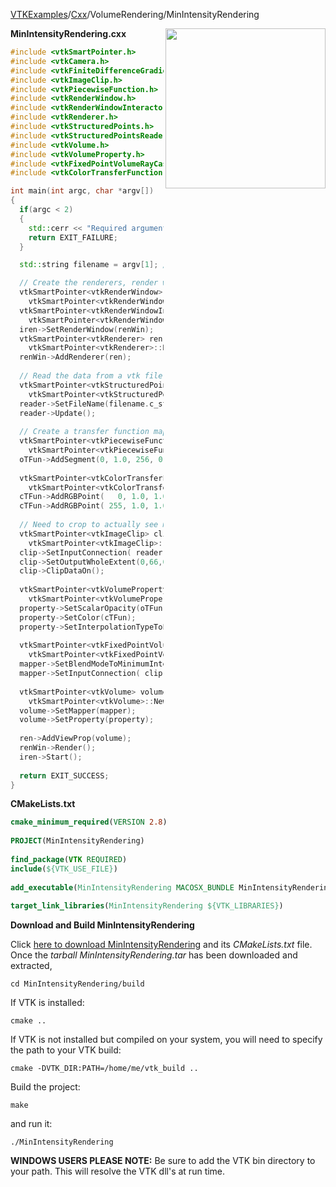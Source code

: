 [VTKExamples](Home)/[Cxx](Cxx)/VolumeRendering/MinIntensityRendering

<img align="right" src="https://github.com/lorensen/VTKExamples/raw/master/Testing/Baseline/VolumeRendering/TestMinIntensityRendering.png" width="256" />

**MinIntensityRendering.cxx**
```c++
#include <vtkSmartPointer.h>
#include <vtkCamera.h>
#include <vtkFiniteDifferenceGradientEstimator.h>
#include <vtkImageClip.h>
#include <vtkPiecewiseFunction.h>
#include <vtkRenderWindow.h>
#include <vtkRenderWindowInteractor.h>
#include <vtkRenderer.h>
#include <vtkStructuredPoints.h>
#include <vtkStructuredPointsReader.h>
#include <vtkVolume.h>
#include <vtkVolumeProperty.h>
#include <vtkFixedPointVolumeRayCastMapper.h>
#include <vtkColorTransferFunction.h>

int main(int argc, char *argv[])
{
  if(argc < 2)
  {
    std::cerr << "Required arguments: vtkFile" << std::endl;
    return EXIT_FAILURE;
  }

  std::string filename = argv[1]; //  "/Data/ironProt.vtk";

  // Create the renderers, render window, and interactor
  vtkSmartPointer<vtkRenderWindow> renWin = 
    vtkSmartPointer<vtkRenderWindow>::New();
  vtkSmartPointer<vtkRenderWindowInteractor> iren = 
    vtkSmartPointer<vtkRenderWindowInteractor>::New();
  iren->SetRenderWindow(renWin);
  vtkSmartPointer<vtkRenderer> ren =
    vtkSmartPointer<vtkRenderer>::New();
  renWin->AddRenderer(ren);
   
  // Read the data from a vtk file
  vtkSmartPointer<vtkStructuredPointsReader> reader = 
    vtkSmartPointer<vtkStructuredPointsReader>::New();
  reader->SetFileName(filename.c_str());
  reader->Update();
 
  // Create a transfer function mapping scalar value to opacity
  vtkSmartPointer<vtkPiecewiseFunction> oTFun = 
    vtkSmartPointer<vtkPiecewiseFunction>::New();
  oTFun->AddSegment(0, 1.0, 256, 0.1);
 
  vtkSmartPointer<vtkColorTransferFunction> cTFun = 
    vtkSmartPointer<vtkColorTransferFunction>::New();
  cTFun->AddRGBPoint(   0, 1.0, 1.0, 1.0 );
  cTFun->AddRGBPoint( 255, 1.0, 1.0, 1.0 );
 
  // Need to crop to actually see minimum intensity
  vtkSmartPointer<vtkImageClip> clip = 
    vtkSmartPointer<vtkImageClip>::New();
  clip->SetInputConnection( reader->GetOutputPort() );
  clip->SetOutputWholeExtent(0,66,0,66,30,37);
  clip->ClipDataOn();
 
  vtkSmartPointer<vtkVolumeProperty> property = 
    vtkSmartPointer<vtkVolumeProperty>::New();
  property->SetScalarOpacity(oTFun);
  property->SetColor(cTFun);
  property->SetInterpolationTypeToLinear();
 
  vtkSmartPointer<vtkFixedPointVolumeRayCastMapper> mapper = 
    vtkSmartPointer<vtkFixedPointVolumeRayCastMapper>::New();
  mapper->SetBlendModeToMinimumIntensity();
  mapper->SetInputConnection( clip->GetOutputPort() );
 
  vtkSmartPointer<vtkVolume> volume = 
    vtkSmartPointer<vtkVolume>::New();
  volume->SetMapper(mapper);
  volume->SetProperty(property);
 
  ren->AddViewProp(volume);
  renWin->Render();
  iren->Start();
 
  return EXIT_SUCCESS;
}
```
**CMakeLists.txt**
```cmake
cmake_minimum_required(VERSION 2.8)
 
PROJECT(MinIntensityRendering)
 
find_package(VTK REQUIRED)
include(${VTK_USE_FILE})
 
add_executable(MinIntensityRendering MACOSX_BUNDLE MinIntensityRendering.cxx)
 
target_link_libraries(MinIntensityRendering ${VTK_LIBRARIES})
```

**Download and Build MinIntensityRendering**

Click [here to download MinIntensityRendering](https://github.com/lorensen/VTKWikiExamplesTarballs/raw/master/MinIntensityRendering.tar) and its *CMakeLists.txt* file.
Once the *tarball MinIntensityRendering.tar* has been downloaded and extracted,
```
cd MinIntensityRendering/build 
```
If VTK is installed:
```
cmake ..
```
If VTK is not installed but compiled on your system, you will need to specify the path to your VTK build:
```
cmake -DVTK_DIR:PATH=/home/me/vtk_build ..
```
Build the project:
```
make
```
and run it:
```
./MinIntensityRendering
```
**WINDOWS USERS PLEASE NOTE:** Be sure to add the VTK bin directory to your path. This will resolve the VTK dll's at run time.

